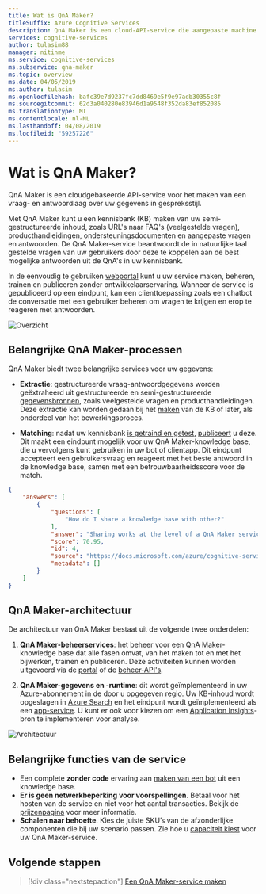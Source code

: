 ```yaml
---
title: Wat is QnA Maker?
titleSuffix: Azure Cognitive Services
description: QnA Maker is een cloud-API-service die aangepaste machine learning intelligence toepast op een gebruikersvraag in natuurlijke taal om daarop het beste antwoord te kunnen geven.
services: cognitive-services
author: tulasim88
manager: nitinme
ms.service: cognitive-services
ms.subservice: qna-maker
ms.topic: overview
ms.date: 04/05/2019
ms.author: tulasim
ms.openlocfilehash: bafc39e7d9237fc7dd8469e5f9e97adb30355c8f
ms.sourcegitcommit: 62d3a040280e83946d1a9548f352da83ef852085
ms.translationtype: MT
ms.contentlocale: nl-NL
ms.lasthandoff: 04/08/2019
ms.locfileid: "59257226"
---
```

# <a name="what-is-qna-maker"></a>Wat is QnA Maker?

QnA Maker is een cloudgebaseerde API-service voor het maken van een vraag- en antwoordlaag over uw gegevens in gespreksstijl. 

Met QnA Maker kunt u een kennisbank (KB) maken van uw semi-gestructureerde inhoud, zoals URL's naar FAQ's (veelgestelde vragen), producthandleidingen, ondersteuningsdocumenten en aangepaste vragen en antwoorden. De QnA Maker-service beantwoordt de in natuurlijke taal gestelde vragen van uw gebruikers door deze te koppelen aan de best mogelijke antwoorden uit de QnA's in uw kennisbank.

In de eenvoudig te gebruiken [webportal](https://qnamaker.ai) kunt u uw service maken, beheren, trainen en publiceren zonder ontwikkelaarservaring. Wanneer de service is gepubliceerd op een eindpunt, kan een clienttoepassing zoals een chatbot de conversatie met een gebruiker beheren om vragen te krijgen en erop te reageren met antwoorden. 

![Overzicht](../media/qnamaker-overview-learnabout/overview.png)

## <a name="key-qna-maker-processes"></a>Belangrijke QnA Maker-processen

QnA Maker biedt twee belangrijke services voor uw gegevens:

* **Extractie**: gestructureerde vraag-antwoordgegevens worden geëxtraheerd uit gestructureerde en semi-gestructureerde [gegevensbronnen](../Concepts/data-sources-supported.md), zoals veelgestelde vragen en producthandleidingen. Deze extractie kan worden gedaan bij het [maken](https://aka.ms/qnamaker-docs-createkb) van de KB of later, als onderdeel van het bewerkingsproces.

* **Matching**: nadat uw kennisbank [is getraind en getest](https://aka.ms/qnamaker-docs-trainkb), [publiceert](https://aka.ms/qnamaker-docs-publishkb) u deze. Dit maakt een eindpunt mogelijk voor uw QnA Maker-knowledge base, die u vervolgens kunt gebruiken in uw bot of clientapp. Dit eindpunt accepteert een gebruikersvraag en reageert met het beste antwoord in de knowledge base, samen met een betrouwbaarheidsscore voor de match.

```JSON
{
    "answers": [
        {
            "questions": [
                "How do I share a knowledge base with other?"
            ],
            "answer": "Sharing works at the level of a QnA Maker service, i.e. all knowledge bases in the services will be shared. Read [here](https://docs.microsoft.com/azure/cognitive-services/qnamaker/how-to/collaborate-knowledge-base)how to collaborate on a knowledge base.",
            "score": 70.95,
            "id": 4,
            "source": "https://docs.microsoft.com/azure/cognitive-services/qnamaker/faqs",
            "metadata": []
        }
    ]
}

```

## <a name="qna-maker-architecture"></a>QnA Maker-architectuur

De architectuur van QnA Maker bestaat uit de volgende twee onderdelen:

1. **QnA Maker-beheerservices**: het beheer voor een QnA Maker-knowledge base dat alle fasen omvat, van het maken tot en met het bijwerken, trainen en publiceren. Deze activiteiten kunnen worden uitgevoerd via de [portal](https://qnamaker.ai) of de [beheer-API's](https://aka.ms/qnamaker-v4-apis). 

2. **QnA Maker-gegevens en -runtime**: dit wordt geïmplementeerd in uw Azure-abonnement in de door u opgegeven regio. Uw KB-inhoud wordt opgeslagen in [Azure Search](https://azure.microsoft.com/services/search/) en het eindpunt wordt geïmplementeerd als een [app-service](https://azure.microsoft.com/services/app-service/). U kunt er ook voor kiezen om een ​​[Application Insights](https://azure.microsoft.com/services/application-insights/)-bron te implementeren voor analyse.

![Architectuur](../media/qnamaker-overview-learnabout/architecture.png)


## <a name="service-highlights"></a>Belangrijke functies van de service

- Een complete **zonder code** ervaring aan [maken van een bot](../Quickstarts/create-publish-knowledge-base.md#create-a-bot) uit een knowledge base.
- **Er is geen netwerkbeperking voor voorspellingen**. Betaal voor het hosten van de service en niet voor het aantal transacties. Bekijk de [prijzenpagina](https://aka.ms/qnamaker-docs-pricing) voor meer informatie.
- **Schalen naar behoefte**. Kies de juiste SKU’s van de afzonderlijke componenten die bij uw scenario passen. Zie hoe u [capaciteit kiest](https://aka.ms/qnamaker-docs-capacity) voor uw QnA Maker-service.


## <a name="next-steps"></a>Volgende stappen

> [!div class="nextstepaction"]
> [Een QnA Maker-service maken](../how-to/set-up-qnamaker-service-azure.md)
